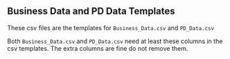 ## Business Data and PD Data Templates

These csv files are the templates for `Business_Data.csv` and `PD_Data.csv`

Both `Business_Data.csv` and `PD_Data.csv` need at least these columns in the csv templates. The extra columns are fine do not remove them. 